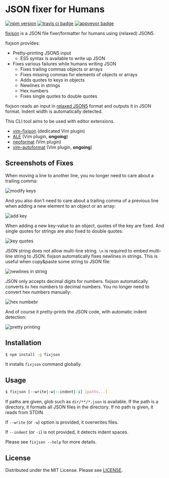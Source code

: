 JSON fixer for Humans
=====================
[![npm version][]][fixjson]
[![travis ci badge][]][travis ci]
[![appveyor badge][]][appveyor]

[fixjson][] is a JSON file fixer/formatter for humans using (relaxed) JSON5.

fixjson provides:

- Pretty-printing JSON5 input
  - ES5 syntax is available to write up JSON
- Fixes various failures while humans writing JSON
  - Fixes trailing commas objects or arrays
  - Fixes missing commas for elements of objects or arrays
  - Adds quotes to keys in objects
  - Newlines in strings
  - Hex numbers
  - Fixes single quotes to double quotes

fixjson reads an input in [relaxed JSON5][forked json5] format and outputs it in JSON format. Indent
width is automatically detected.

This CLI tool aims to be used with editor extensions.

- [vim-fixjson][] (dedicated Vim plugin)
- [ALE](https://github.com/w0rp/ale/pull/1284) (Vim plugin, **ongoing**)
- [neoformat][] (Vim plugin)
- [vim-autoformat](https://github.com/Chiel92/vim-autoformat/pull/225) (Vim plugin, **ongoing**)

## Screenshots of Fixes

When moving a line to another line, you no longer need to care about a trailing comma:

![modify keys](https://github.com/rhysd/ss/raw/master/fixjson/modifykeys.gif)

And you also don't need to care about a trailing comma of a previous line when adding a new element
to an object or an array:

![add key](https://github.com/rhysd/ss/raw/master/fixjson/addkey.gif)

When adding a new key-value to an object, quotes of the key are fixed. And single quotes for strings
are also fixed to double quotes:

![key quotes](https://github.com/rhysd/ss/raw/master/fixjson/keyquotes.gif)

JSON string does not allow multi-line string. `\n` is required to embed multi-line string to JSON.
fixjson automatically fixes newlines in strings. This is useful when copy&paste some string to JSON
file:

![newlines in string](https://github.com/rhysd/ss/raw/master/fixjson/newlines.gif)

JSON only accepts decimal digits for numbers. fixjson automatically converts `0x` hex numbers to
decimal numbers. You no longer need to convert hex numbers manually:

![hex numbebr](https://github.com/rhysd/ss/raw/master/fixjson/number.gif)

And of course it pretty-prints the JSON code, with automatic indent detection:

![pretty printing](https://github.com/rhysd/ss/raw/master/fixjson/prettyprint.gif)

## Installation

```sh
$ npm install -g fixjson
```

It installs `fixjson` command globally.

## Usage

```sh
$ fixjson [--write|-w|--indent|-i] [paths...]
```

If paths are given, glob such as `dir/**/*.json` is available. If the path is a directory, it formats
all JSON files in the directory. If no path is given, it reads from STDIN.

If `--write` (or `-w`) option is provided, it overwrites files.

If `--indent` (or `-i`) is not provided, it detects indent spaces.

Please see `fixjson --help` for more details.

## License

Distributed under the MIT License. Please see [LICENSE](LICENSE).

[fixjson]: https://www.npmjs.com/package/fixjson
[vim-fixjson]: https://github.com/rhysd/vim-fixjson
[forked json5]: https://github.com/rhysd/json5
[travis ci badge]: https://travis-ci.org/rhysd/fixjson.svg?branch=master
[travis ci]: https://travis-ci.org/rhysd/fixjson
[appveyor badge]: https://ci.appveyor.com/api/projects/status/jqm3oenl6xwx7343?svg=true
[appveyor]: https://ci.appveyor.com/project/rhysd/fixjson
[npm version]: https://badge.fury.io/js/fixjson.svg
[neoformat]: https://github.com/sbdchd/neoformat
